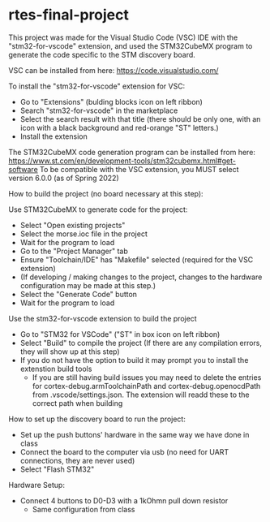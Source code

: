 # rtes-final-project

This project was made for the Visual Studio Code (VSC) IDE with the "stm32-for-vscode" extension, and used the STM32CubeMX program to generate the code specific to the STM discovery board.


VSC can be installed from here:
 https://code.visualstudio.com/

To install the "stm32-for-vscode" extension for VSC:
 - Go to "Extensions" (bulding blocks icon on left ribbon)
 - Search "stm32-for-vscode" in the marketplace
 - Select the search result with that title (there should be only one, with an icon with a black background and red-orange "ST" letters.)
 - Install the extension
 
The STM32CubeMX code generation program can be installed from here:
 https://www.st.com/en/development-tools/stm32cubemx.html#get-software
To be compatible with the VSC extension, you MUST select version 6.0.0 (as of Spring 2022)


How to build the project (no board necessary at this step):

Use STM32CubeMX to generate code for the project:
 - Select "Open existing projects"
 - Select the morse.ioc file in the project
 - Wait for the program to load
 - Go to the "Project Manager" tab
 - Ensure "Toolchain/IDE" has "Makefile" selected (required for the VSC extension)
 - (If developing / making changes to the project, changes to the hardware configuration may be made at this step.)
 - Select the "Generate Code" button
 - Wait for the program to load

Use the stm32-for-vscode extension to build the project
 - Go to "STM32 for VSCode" ("ST" in box icon on left ribbon)
 - Select "Build" to compile the project
   (If there are any compilation errors, they will show up at this step)
 - If you do not have the option to build it may prompt you to install the extenstion build tools
   - If you are still having build issues you may need to delete the entries for cortex-debug.armToolchainPath and cortex-debug.openocdPath from .vscode/settings.json.
  The extension will readd these to the correct path when building
 
 
How to set up the discovery board to run the project:
 - Set up the push buttons' hardware in the same way we have done in class
 - Connect the board to the computer via usb
 (no need for UART connections, they are never used)
 - Select "Flash STM32"


Hardware Setup:
  - Connect 4 buttons to D0-D3 with a 1kOhmn pull down resistor 
      - Same configuration from class